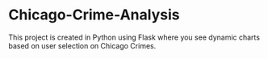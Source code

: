 # Chicago-Crime-Analysis
 This project is created in Python using Flask where you see dynamic charts based on user selection on Chicago Crimes.
